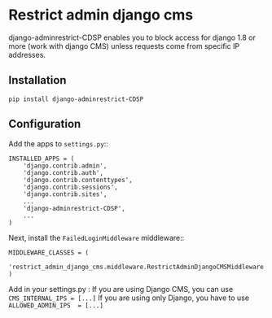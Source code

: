 # Restrict admin django cms

django-adminrestrict-CDSP enables you to block access for django 1.8 or more (work with django CMS) unless requests come from specific IP addresses.

## Installation

`pip install django-adminrestrict-CDSP`

## Configuration

Add the apps to ``settings.py``::

    INSTALLED_APPS = (
        'django.contrib.admin',
        'django.contrib.auth',
        'django.contrib.contenttypes',
        'django.contrib.sessions',
        'django.contrib.sites',
        ...
        'django-adminrestrict-CDSP',
        ...
    )

Next, install the ``FailedLoginMiddleware`` middleware::

    MIDDLEWARE_CLASSES = (
        'restrict_admin_django_cms.middleware.RestrictAdminDjangoCMSMiddleware'
    )

Add in your settings.py :
    If you are using Django CMS, you can use `CMS_INTERNAL_IPS = [...]`
    If you are using only Django, you have to use `ALLOWED_ADMIN_IPS  = [...]`
